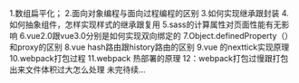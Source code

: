 1.数组扁平化；
2.面向对象编程与面向过程编程的区别
3.如何实现继承跟封装
4.如何抽象组件，怎样实现样式的继承跟复用
5.sass的计算属性对页面性能有无影响
6.vue2.0跟vue3.0分别是如何实现双向绑定的
7.Object.definedProperty（）和proxy的区别
8.vue hash路由跟history路由的区别
9.vue 的nexttick实现原理
10.webpack打包过程
11.webpack 热部署的原理
12：webpack打包过慢跟打包出来文件体积过大怎么处理
未完待续...
